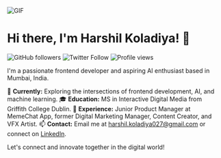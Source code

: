 ![GIF](https://user-images.githubusercontent.com/74038190/213910845-af37a709-8995-40d6-be59-724526e3c3d7.gif)

# Hi there, I'm Harshil Koladiya! 👋

![GitHub followers](https://img.shields.io/github/followers/har27il?style=social)
![Twitter Follow](https://img.shields.io/twitter/follow/har27il?style=social)
![Profile views](https://komarev.com/ghpvc/?username=har27il)

I'm a passionate frontend developer and aspiring AI enthusiast based in Mumbai, India.

🚀 **Currently:** Exploring the intersections of frontend development, AI, and machine learning.
🎓 **Education:** MS in Interactive Digital Media from Griffith College Dublin.
💼 **Experience:** Junior Product Manager at MemeChat App, former Digital Marketing Manager, Content Creator, and VFX Artist.
📫 **Contact:** Email me at harshil.koladiya027@gmail.com or connect on [LinkedIn](https://www.linkedin.com/in/harshilkoladiya).

Let's connect and innovate together in the digital world!
